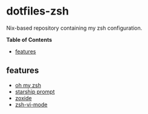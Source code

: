 # dotfiles-zsh

Nix-based repository containing my zsh configuration.

<!-- START doctoc generated TOC please keep comment here to allow auto update -->
<!-- DON'T EDIT THIS SECTION, INSTEAD RE-RUN doctoc TO UPDATE -->
**Table of Contents**

- [features](#features)

<!-- END doctoc generated TOC please keep comment here to allow auto update -->

## features

- [oh my zsh](https://ohmyz.sh)
- [starship prompt](https://starship.rs)
- [zoxide](https://github.com/ajeetdsouza/zoxide)
- [zsh-vi-mode](https://github.com/jeffreytse/zsh-vi-mode)
